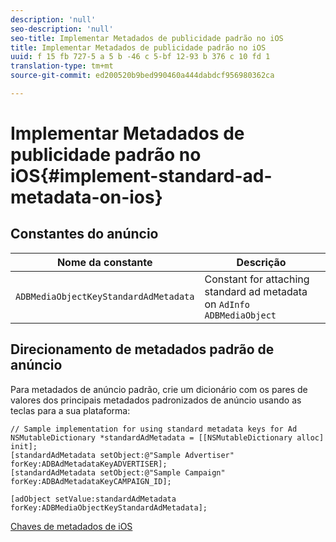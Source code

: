 ```yaml
---
description: 'null'
seo-description: 'null'
seo-title: Implementar Metadados de publicidade padrão no iOS
title: Implementar Metadados de publicidade padrão no iOS
uuid: f 15 fb 727-5 a 5 b -46 c 5-bf 12-93 b 376 c 10 fd 1
translation-type: tm+mt
source-git-commit: ed200520b9bed990460a444dabdcf956980362ca

---
```



# Implementar Metadados de publicidade padrão no iOS{#implement-standard-ad-metadata-on-ios}

## Constantes do anúncio

| Nome da constante | Descrição  |
|---|---|
| `ADBMediaObjectKeyStandardAdMetadata` | Constant for attaching standard ad metadata on `AdInfo ADBMediaObject` |

## Direcionamento de metadados padrão de anúncio

Para metadados de anúncio padrão, crie um dicionário com os pares de valores dos principais metadados padronizados de anúncio usando as teclas para a sua plataforma:

```
// Sample implementation for using standard metadata keys for Ad 
NSMutableDictionary *standardAdMetadata = [[NSMutableDictionary alloc] init]; 
[standardAdMetadata setObject:@"Sample Advertiser" forKey:ADBAdMetadataKeyADVERTISER]; 
[standardAdMetadata setObject:@"Sample Campaign" forKey:ADBAdMetadataKeyCAMPAIGN_ID]; 
 
[adObject setValue:standardAdMetadata forKey:ADBMediaObjectKeyStandardAdMetadata];
```

[Chaves de metadados de iOS](../../../sdk-implement/track-av-playback/impl-std-metadata/ios-metadata-keys.md)
